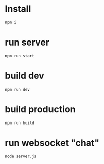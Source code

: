 # Install
`npm i`

# run server

`npm run start`

# build dev

`npm run dev`

# build production

`npm run build`

# run websocket "chat"

`node server.js`